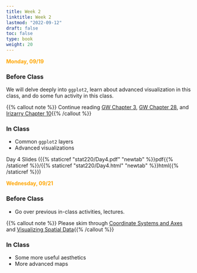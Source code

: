 ```yaml
---
title: Week 2 
linktitle: Week 2
lastmod: "2022-09-12"
draft: false  
toc: false  
type: book  
weight: 20
---
```


<span style="color:orange">**Monday, 09/19**</span>


### Before Class

We will delve deeply into `ggplot2`, learn about advanced visualization in this class, and do some fun activity in this class.

{{% callout note %}}
Continue reading [GW Chapter 3](https://r4ds.had.co.nz/data-visualisation.html#introduction-1), [GW Chapter 28](https://r4ds.had.co.nz/graphics-for-communication.html), and [Irizarry Chapter 10](https://rafalab.github.io/dsbook/data-visualization-principles.html){{% /callout %}}


### In Class

- Common `ggplot2` layers
- Advanced visualizations

Day 4 Slides ({{% staticref "stat220/Day4.pdf" "newtab" %}}pdf{{% /staticref %}}/{{% staticref "stat220/Day4.html" "newtab" %}}html{{% /staticref %}}) 


<span style="color:orange">**Wednesday, 09/21**</span>


### Before Class

- Go over previous in-class activities, lectures.

{{% callout note %}}
Please skim through [Coordinate Systems and Axes](https://clauswilke.com/dataviz/coordinate-systems-axes.html) and [Visualizing Spatial Data](https://clauswilke.com/dataviz/geospatial-data.html){{% /callout %}}

### In Class

- Some more useful aesthetics
- More advanced maps

<!-- Day 5 Slides ({{% staticref "pdf/Day5/Day5.pdf" "newtab" %}}pdf{{% /staticref %}}/{{% staticref "pdf/Day5/Day5.html" "newtab" %}}html{{% /staticref %}}) -->

